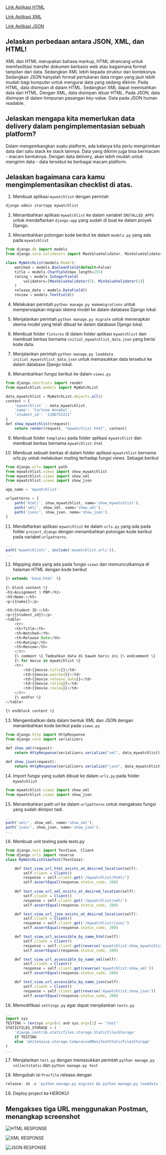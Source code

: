 <a href="https://mywatchlist-carlene.herokuapp.com/mywatchlist/html/" target= "_blank">Link Aplikasi HTML</a>

<a href="https://mywatchlist-carlene.herokuapp.com/mywatchlist/xml/" target= "_blank">Link Aplikasi XML</a>

<a href="https://mywatchlist-carlene.herokuapp.com/mywatchlist/json/" target= "_blank">Link Aplikasi JSON</a>


##  **Jelaskan perbedaan antara JSON, XML, dan HTML!** 
XML dan HTML merupakan bahasa markup, HTML dirancang untuk memfasilitasi transfer dokumen berbasis web atau bagaimana format tampilan dari data. Sedangkan XML lebih kepada struktur dan konteksnya. Sedangkan JSON hanyalah format pertukaran data ringan yang jauh lebih mudah bagi komputer untuk mengurai data yang sedang dikirim. Pada HTML, data disimpan di dalam HTML. Sedangkan XML dapat memisahkan data dari HTML. Dengan XML, data disimpan diluar HTML. Pada JSON, data disimpan di dalam himpunan pasangan key-value. Data pada JSON human readable.

## **Jelaskan mengapa kita memerlukan data delivery dalam pengimplementasian sebuah platform?**
Dalam mengembangkan suatu platform, ada kalanya kita perlu mengirimkan data dari satu stack ke stack lainnya. Data yang dikirim juga bisa bermacam - macam bentuknya. Dengan data delivery, akan lebih mudah untuk mengirim data - data tersebut ke berbagai macam platform.

## **Jelaskan bagaimana cara kamu mengimplementasikan checklist di atas.**
1. Membuat aplikasi `mywatchlist` dengan perintah 
```js
django-admin startapp mywatchlist
```

2. Menambahkan aplikasi `mywatchlist` ke dalam variabel `INSTALLED_APPS` untuk mendaftarkan `django-app` yang sudah di buat ke dalam proyek Django.

3. Menambahkan potongan kode berikut ke dalam `models.py` yang ada pada `mywatchlist`

```js
from django.db import models
from django.core.validators import MaxValueValidator, MinValueValidator

class MyWatchList(models.Model):
    watched = models.BooleanField(default=False)
    title = models.CharField(max_length=255)
    rating = models.IntegerField(
        validators=[MaxValueValidator(5), MinValueValidator(1)]
    )
    release_date = models.DateField()
    review = models.TextField()
```

4. Melakukan perintah `python manage.py makemigrations` untuk mempersiapkan migrasi skema model ke dalam database Django lokal.

5. Menjalankan perintah `python manage.py migrate` untuk menerapkan skema model yang telah dibuat ke dalam database Django lokal.

6. Membuat folder `fixtures` di dalam folder aplikasi `mywatchlist` dan membuat berkas bernama `initial_mywatchlist_data.json` yang berisi kode data.

7. Menjalankan perintah `python manage.py loaddata initial_mywatchlist_data.json` untuk memasukkan data tersebut ke dalam database Django lokal.

8. Menambahkan fungsi berikut ke dalam `views.py`
```js
from django.shortcuts import render
from mywatchlist.models import MyWatchList

data_mywatchlist = MyWatchList.objects.all()
context = {
    'mywatchlist' : data_mywatchlist,
    'nama': 'Carlene Annabel',
    'student_id': '2106752211'
}
def show_mywatchlist(request):
    return render(request, "mywatchlist.html", context)
```

9. Membuat folder `templates` pada folder aplikasi `mywatchlist` dan membuat berkas bernama `mywatchlist.html`

10. Membuat sebuah berkas di dalam folder aplikasi `mywatchlist` bernama urls.py untuk melakukan routing terhadap fungsi views. Sebagai berikut
```js
from django.urls import path
from mywatchlist.views import show_mywatchlist
from mywatchlist.views import show_xml
from mywatchlist.views import show_json 

app_name = 'mywatchlist'

urlpatterns = [
    path('html/', show_mywatchlist, name='show_mywatchlist'),
    path('xml/', show_xml, name='show_xml'),
    path('json/', show_json, name='show_json'),
]
```

11. Mendaftarkan aplikasi `mywatchlist` ke dalam `urls.py` yang ada pada folder `project_django` dengan menambahkan potongan kode berikut pada variabel `urlpatterns`.
```js
...
path('mywatchlist/', include('mywatchlist.urls')),
...
```
12. Mapping data yang ada pada fungsi `views` dan memunculkannya di halaman HTML dengan kode berikut
```js
{% extends 'base.html' %}
   
{% block content %}
<h1>Assignment 3 PBP</h1>
<h5>Name:</h5>
<p>{{nama}}</p>

<h5>Student ID:</h5>
<p>{{student_id}}</p>
<table>
    <tr>
    <th>Title</th>
    <th>Watched</th>
    <th>Release Date</th>
    <th>Rating</th>
    <th>Review</th>
    </tr>
    {% comment %} Tambahkan data di bawah baris ini {% endcomment %}
    {% for movie in mywatchlist %}
    <tr>
        <td>{{movie.title}}</td>
        <td>{{movie.watched}}</td>
        <td>{{movie.release_date}}</td>
        <td>{{movie.rating}}</td>
        <td>{{movie.review}}</td>
    </tr>
    {% endfor %}
</table>

{% endblock content %}
```
13. Mengembalikan data dalam bentuk XML dan JSON dengan menambahkan kode berikut pada `views.py`
```js
from django.http import HttpResponse
from django.core import serializers
...
def show_xml(request):
    return HttpResponse(serializers.serialize("xml", data_mywatchlist), content_type="application/xml")

def show_json(request):
    return HttpResponse(serializers.serialize("json", data_mywatchlist), content_type="application/json")
```
14. Import fungsi yang sudah dibuat ke dalam `urls.py` pada folder `mywatchlist`
```js
from mywatchlist.views import show_xml
from mywatchlist.views import show_json 
```
15. Menambahkan path url ke dalam `urlpatterns` untuk mengakses fungsi yang sudah diimpor tadi.
```js
...
path('xml/', show_xml, name='show_xml'),
path('json/', show_json, name='show_json'),
...
```
16. Membuat unit testing pada tests.py
```js
from django.test import TestCase, Client
from django.urls import reverse
class MyWatchListViewTest(TestCase):

    def test_view_url_html_exists_at_desired_location(self):
        self.client = Client()
        response = self.client.get('/mywatchlist/html/')
        self.assertEqual(response.status_code, 200)
    
    def test_view_url_xml_exists_at_desired_location(self):
        self.client = Client()
        response = self.client.get('/mywatchlist/xml/')
        self.assertEqual(response.status_code, 200)

    def test_view_url_json_exists_at_desired_location(self):
        self.client = Client()
        response = self.client.get('/mywatchlist/json/')
        self.assertEqual(response.status_code, 200)

    def test_view_url_accessible_by_name_html(self):
        self.client = Client()
        response = self.client.get(reverse('mywatchlist:show_mywatchlist'))
        self.assertEqual(response.status_code, 200)

    def test_view_url_accessible_by_name_xml(self):
        self.client = Client()
        response = self.client.get(reverse('mywatchlist:show_xml'))
        self.assertEqual(response.status_code, 200)

    def test_view_url_accessible_by_name_json(self):
        self.client = Client()
        response = self.client.get(reverse('mywatchlist:show_json'))
        self.assertEqual(response.status_code, 200)
```
16. Memodifikasi `settings.py` agar dapat menjalankan `tests.py`
```js
...
import sys
TESTING = len(sys.argv)>1 and sys.argv[1] == 'test'
STATICFILES_STORAGE = (
    'django.contrib.staticfiles.storage.StaticFilesStorage'
    if TESTING
    else 'whitenoise.storage.CompressedManifestStaticFilesStorage'
)
...
```
17. Menjalankan `test.py` dengan memasukkan perintah `python manage.py collectstatic` dan `python manage.py test`

18. Mengubah isi `Procfile` release dengan 
```js
release: sh -c 'python manage.py migrate && python manage.py loaddata initial_catalog_data.json && python manage.py loaddata initial_mywatchlist_data.json'
```
19. Deploy project ke HEROKU!

## **Mengakses tiga URL menggunakan Postman, menangkap screenshot**

![HTML RESPONSE](pictures/html_response.png)

![XML RESPONSE](pictures/xml_response.png)

![JSON RESPONSE](pictures/json_response.png)